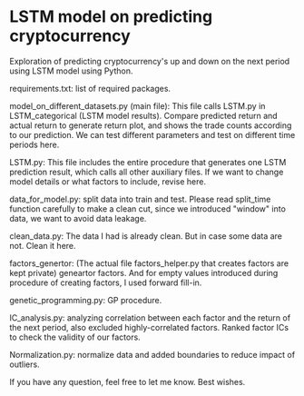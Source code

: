 # LSTM model on predicting cryptocurrency
Exploration of predicting cryptocurrency's up and down on the next period using LSTM model using Python.

requirements.txt: list of required packages.

model_on_different_datasets.py (main file):
           This file calls LSTM.py in LSTM_categorical (LSTM model results). 
           Compare predicted return and actual return to generate return plot, and shows the trade counts according to our prediction.
           We can test different parameters and test on different time periods here.

LSTM.py: 
           This file includes the entire procedure that generates one LSTM prediction result, which calls all other auxiliary files. 
           If we want to change model details or what factors to include, revise here.

data_for_model.py: split data into train and test. Please read split_time function carefully to make a clean cut,
           since we introduced "window" into data, we want to avoid data leakage.

clean_data.py: The data I had is already clean. But in case some data are not. Clean it here.

factors_genertor: (The actual file factors_helper.py that creates factors are kept private) geneartor factors.
           And for empty values introduced during procedure of creating factors, I used forward fill-in.
           
genetic_programming.py: GP procedure. 

IC_analysis.py: analyzing correlation between each factor and the return of the next period, also excluded highly-correlated factors.
           Ranked factor ICs to check the validity of our factors.
           
Normalization.py: normalize data and added boundaries to reduce impact of outliers.

If you have any question, feel free to let me know. Best wishes.
